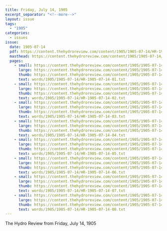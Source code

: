 ```yaml
---
title: Friday, July 14, 1905
excerpt_separator: "<!--more-->"
layout: issue
tags:
  - "1905"
categories:
  - issues
issue:
  date: 1905-07-14
  pdf: https://content.thehydroreview.com/content/1905/1905-07-14/HR-1905-07-14.pdf
  masthead: https://content.thehydroreview.com/content/1905/1905-07-14/masthead/HR-1905-07-14.jpg
  pages:
    - small: https://content.thehydroreview.com/content/1905/1905-07-14/small/HR-1905-07-14-01.jpg
      large: https://content.thehydroreview.com/content/1905/1905-07-14/large/HR-1905-07-14-01.jpg
      thumb: https://content.thehydroreview.com/content/1905/1905-07-14/thumbnails/HR-1905-07-14-01.jpg
      text: words/1905/1905-07-14/HR-1905-07-14-01.txt
    - small: https://content.thehydroreview.com/content/1905/1905-07-14/small/HR-1905-07-14-02.jpg
      large: https://content.thehydroreview.com/content/1905/1905-07-14/large/HR-1905-07-14-02.jpg
      thumb: https://content.thehydroreview.com/content/1905/1905-07-14/thumbnails/HR-1905-07-14-02.jpg
      text: words/1905/1905-07-14/HR-1905-07-14-02.txt
    - small: https://content.thehydroreview.com/content/1905/1905-07-14/small/HR-1905-07-14-03.jpg
      large: https://content.thehydroreview.com/content/1905/1905-07-14/large/HR-1905-07-14-03.jpg
      thumb: https://content.thehydroreview.com/content/1905/1905-07-14/thumbnails/HR-1905-07-14-03.jpg
      text: words/1905/1905-07-14/HR-1905-07-14-03.txt
    - small: https://content.thehydroreview.com/content/1905/1905-07-14/small/HR-1905-07-14-04.jpg
      large: https://content.thehydroreview.com/content/1905/1905-07-14/large/HR-1905-07-14-04.jpg
      thumb: https://content.thehydroreview.com/content/1905/1905-07-14/thumbnails/HR-1905-07-14-04.jpg
      text: words/1905/1905-07-14/HR-1905-07-14-04.txt
    - small: https://content.thehydroreview.com/content/1905/1905-07-14/small/HR-1905-07-14-05.jpg
      large: https://content.thehydroreview.com/content/1905/1905-07-14/large/HR-1905-07-14-05.jpg
      thumb: https://content.thehydroreview.com/content/1905/1905-07-14/thumbnails/HR-1905-07-14-05.jpg
      text: words/1905/1905-07-14/HR-1905-07-14-05.txt
    - small: https://content.thehydroreview.com/content/1905/1905-07-14/small/HR-1905-07-14-06.jpg
      large: https://content.thehydroreview.com/content/1905/1905-07-14/large/HR-1905-07-14-06.jpg
      thumb: https://content.thehydroreview.com/content/1905/1905-07-14/thumbnails/HR-1905-07-14-06.jpg
      text: words/1905/1905-07-14/HR-1905-07-14-06.txt
    - small: https://content.thehydroreview.com/content/1905/1905-07-14/small/HR-1905-07-14-07.jpg
      large: https://content.thehydroreview.com/content/1905/1905-07-14/large/HR-1905-07-14-07.jpg
      thumb: https://content.thehydroreview.com/content/1905/1905-07-14/thumbnails/HR-1905-07-14-07.jpg
      text: words/1905/1905-07-14/HR-1905-07-14-07.txt
    - small: https://content.thehydroreview.com/content/1905/1905-07-14/small/HR-1905-07-14-08.jpg
      large: https://content.thehydroreview.com/content/1905/1905-07-14/large/HR-1905-07-14-08.jpg
      thumb: https://content.thehydroreview.com/content/1905/1905-07-14/thumbnails/HR-1905-07-14-08.jpg
      text: words/1905/1905-07-14/HR-1905-07-14-08.txt
---
```


The Hydro Review from Friday, July 14, 1905

<!--more-->


